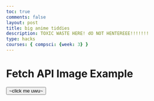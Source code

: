 ```yaml
---
toc: true
comments: false
layout: post
title: big anime tiddies
description: TOXIC WASTE HERE! dO NOT HENTEREEE!!!!!!!
type: hacks
courses: { compsci: {week: 3} }
---
```


  <head>
    <meta charset="UTF-8" />
    <script src="https://ajax.googleapis.com/ajax/libs/jquery/3.5.1/jquery.min.js"></script>
    <title>Fetch API Image Example</title>
  </head>
  <body>
    <h1>Fetch API Image Example</h1>
    <button id="fetch-image-button">~click me uwu~</button>
    <div id="image-container"></div>
    <script>
            const settings = {
            async: true,
            crossDomain: true,
            url: 'https://any-anime.p.rapidapi.com/anime/gif',
            method: 'GET',
            headers: {
                'X-RapidAPI-Key': '0588371053msha6940727d7c83aap107c98jsn19374300bf1d',
                'X-RapidAPI-Host': 'any-anime.p.rapidapi.com'
            }
        };
        $.ajax(settings).done(function (response) {
                console.log(response);
            });
        var button = document.getElementById('fetch-image-button');
            // Attach the click event listener to the button
        button.onclick = function() {
                settings(); // Call the function when the button is clicked
            }
    </script>
</body>
